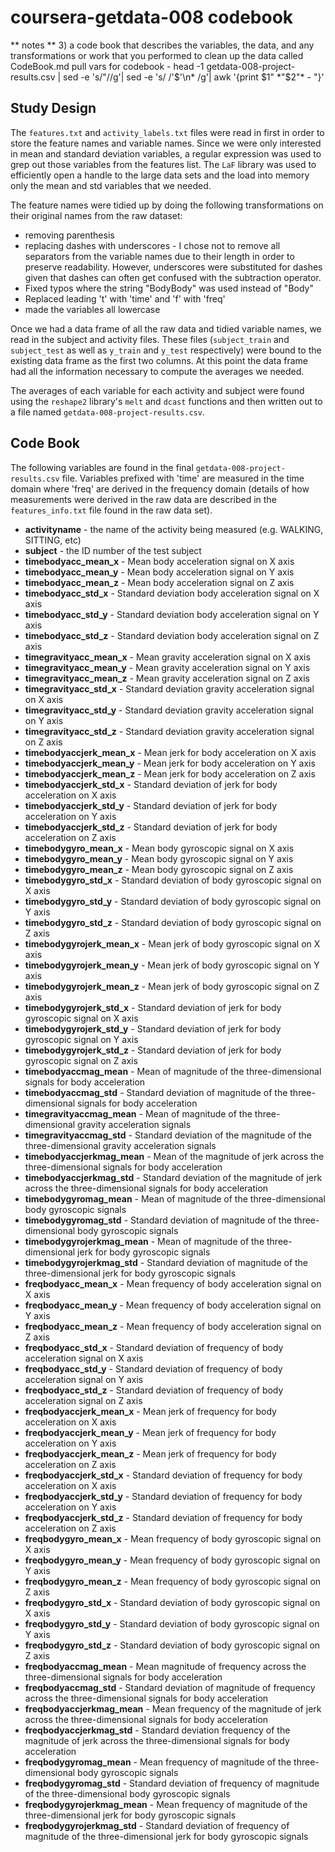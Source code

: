 # coursera-getdata-008 codebook

** notes **
3) a code book that describes the variables, the data, and any transformations or work that you performed to clean up the data called CodeBook.md
pull vars for codebook - head -1 getdata-008-project-results.csv | sed -e 's/\"//g'| sed -e 's/ /\'$'\n* /g'| awk '{print $1" *"$2"* - "}'

## Study Design

The `features.txt` and `activity_labels.txt` files were read in first in order
to store the feature names and variable names.  Since we were only interested
in mean and standard deviation variables, a regular expression was used to grep out
those variables from the features list.  The `LaF` library was used to efficiently open a handle to the large data sets and the load into memory only the mean and std variables that we needed.

The feature names were tidied up by doing the following transformations on their original names from the raw dataset:
* removing parenthesis
* replacing dashes with underscores - I chose not to remove all separators from the variable names due to their length in order to preserve readability.  However, underscores were substituted for dashes given that dashes can often get confused with the subtraction operator.
* Fixed typos where the string "BodyBody" was used instead of "Body"
* Replaced leading 't' with 'time' and 'f' with 'freq'
* made the variables all lowercase

Once we had a data frame of all the raw data and tidied variable names, we read in the subject and activity files.  These files (`subject_train` and `subject_test` as well as `y_train` and `y_test` respectively) were bound to the existing data frame as the first two columns.  At this point the data frame had all the information necessary to compute the averages we needed.

The averages of each variable for each activity and subject were found using the `reshape2` library's `melt` and `dcast` functions and then written out to a file named `getdata-008-project-results.csv`.

## Code Book

The following variables are found in the final `getdata-008-project-results.csv`
file.  Variables prefixed with 'time' are measured in the time domain where 'freq' are derived in the frequency domain (details of how measurements were derived in the raw data are described in the `features_info.txt` file found in the raw data set).

* **activityname** - the name of the activity being measured (e.g. WALKING, SITTING, etc)
* **subject** - the ID number of the test subject
* **timebodyacc_mean_x** - Mean body acceleration signal on X axis
* **timebodyacc_mean_y** - Mean body acceleration signal on Y axis
* **timebodyacc_mean_z** - Mean body acceleration signal on Z axis
* **timebodyacc_std_x** - Standard deviation body acceleration signal on X axis
* **timebodyacc_std_y** - Standard deviation body acceleration signal on Y axis
* **timebodyacc_std_z** - Standard deviation body acceleration signal on Z axis
* **timegravityacc_mean_x** - Mean gravity acceleration signal on X axis
* **timegravityacc_mean_y** - Mean gravity acceleration signal on Y axis
* **timegravityacc_mean_z** - Mean gravity acceleration signal on Z axis
* **timegravityacc_std_x** - Standard deviation gravity acceleration signal on X axis
* **timegravityacc_std_y** - Standard deviation gravity acceleration signal on Y axis
* **timegravityacc_std_z** - Standard deviation gravity acceleration signal on Z axis
* **timebodyaccjerk_mean_x** - Mean jerk for body acceleration on X axis
* **timebodyaccjerk_mean_y** - Mean jerk for body acceleration on Y axis
* **timebodyaccjerk_mean_z** - Mean jerk for body acceleration on Z axis
* **timebodyaccjerk_std_x** - Standard deviation of jerk for body acceleration on X axis
* **timebodyaccjerk_std_y** - Standard deviation of jerk for body acceleration on Y axis
* **timebodyaccjerk_std_z** - Standard deviation of jerk for body acceleration on Z axis
* **timebodygyro_mean_x** - Mean body gyroscopic signal on X axis
* **timebodygyro_mean_y** - Mean body gyroscopic signal on Y axis
* **timebodygyro_mean_z** - Mean body gyroscopic signal on Z axis
* **timebodygyro_std_x** - Standard deviation of body gyroscopic signal on X axis
* **timebodygyro_std_y** - Standard deviation of body gyroscopic signal on Y axis
* **timebodygyro_std_z** - Standard deviation of body gyroscopic signal on Z axis
* **timebodygyrojerk_mean_x** - Mean jerk of body gyroscopic signal on X axis
* **timebodygyrojerk_mean_y** - Mean jerk of body gyroscopic signal on Y axis
* **timebodygyrojerk_mean_z** - Mean jerk of body gyroscopic signal on Z axis
* **timebodygyrojerk_std_x** - Standard deviation of jerk for body gyroscopic signal on X axis
* **timebodygyrojerk_std_y** - Standard deviation of jerk for body gyroscopic signal on Y axis
* **timebodygyrojerk_std_z** - Standard deviation of jerk for body gyroscopic signal on Z axis
* **timebodyaccmag_mean** - Mean of magnitude of the three-dimensional signals for body acceleration
* **timebodyaccmag_std** - Standard deviation of magnitude of the three-dimensional signals for body acceleration
* **timegravityaccmag_mean** - Mean of magnitude of the three-dimensional gravity acceleration signals
* **timegravityaccmag_std** - Standard deviation of the magnitude of the three-dimensional gravity acceleration signals
* **timebodyaccjerkmag_mean** - Mean of the magnitude of jerk across the three-dimensional signals for body acceleration
* **timebodyaccjerkmag_std** - Standard deviation of the magnitude of jerk across the three-dimensional signals for body acceleration
* **timebodygyromag_mean** - Mean of magnitude of the three-dimensional body gyroscopic signals
* **timebodygyromag_std** - Standard deviation of magnitude of the three-dimensional body gyroscopic signals
* **timebodygyrojerkmag_mean** - Mean of magnitude of the three-dimensional jerk for body gyroscopic signals
* **timebodygyrojerkmag_std** - Standard deviation of magnitude of the three-dimensional jerk for body gyroscopic signals
* **freqbodyacc_mean_x** - Mean frequency of body acceleration signal on X axis
* **freqbodyacc_mean_y** - Mean frequency of body acceleration signal on Y axis
* **freqbodyacc_mean_z** - Mean frequency of body acceleration signal on Z axis
* **freqbodyacc_std_x** - Standard deviation of frequency of body acceleration signal on X axis
* **freqbodyacc_std_y** - Standard deviation of frequency of body acceleration signal on Y axis
* **freqbodyacc_std_z** - Standard deviation of frequency of body acceleration signal on Z axis
* **freqbodyaccjerk_mean_x** - Mean jerk of frequency for body acceleration on X axis
* **freqbodyaccjerk_mean_y** - Mean jerk of frequency for body acceleration on Y axis
* **freqbodyaccjerk_mean_z** - Mean jerk of frequency for body acceleration on Z axis
* **freqbodyaccjerk_std_x** - Standard deviation of frequency for body acceleration on X axis
* **freqbodyaccjerk_std_y** - Standard deviation of frequency for body acceleration on Y axis
* **freqbodyaccjerk_std_z** - Standard deviation of frequency for body acceleration on Z axis
* **freqbodygyro_mean_x** - Mean frequency of body gyroscopic signal on X axis
* **freqbodygyro_mean_y** - Mean frequency of body gyroscopic signal on Y axis
* **freqbodygyro_mean_z** - Mean frequency of body gyroscopic signal on Z axis
* **freqbodygyro_std_x** - Standard deviation of body gyroscopic signal on X axis
* **freqbodygyro_std_y** -  Standard deviation of body gyroscopic signal on Y axis
* **freqbodygyro_std_z** -  Standard deviation of body gyroscopic signal on Z axis
* **freqbodyaccmag_mean** - Mean magnitude of frequency across the three-dimensional signals for body acceleration
* **freqbodyaccmag_std** - Standard deviation of magnitude of frequency across the three-dimensional signals for body acceleration
* **freqbodyaccjerkmag_mean** - Mean frequency of the magnitude of jerk across the three-dimensional signals for body acceleration
* **freqbodyaccjerkmag_std** - Standard deviation frequency of the magnitude of jerk across the three-dimensional signals for body acceleration
* **freqbodygyromag_mean** - Mean frequency of magnitude of the three-dimensional body gyroscopic signals
* **freqbodygyromag_std** - Standard deviation of frequency of magnitude of the three-dimensional body gyroscopic signals
* **freqbodygyrojerkmag_mean** - Mean frequency of magnitude of the three-dimensional jerk for body gyroscopic signals
* **freqbodygyrojerkmag_std** - Standard deviation of frequency of magnitude of the three-dimensional jerk for body gyroscopic signals
